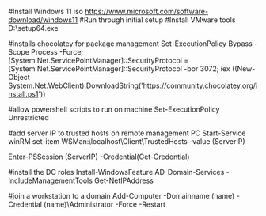 #Install Windows 11 iso https://www.microsoft.com/software-download/windows11
#Run through initial setup
#Install VMware tools
D:\setup64.exe

#installs chocolatey for package management
Set-ExecutionPolicy Bypass -Scope Process -Force; [System.Net.ServicePointManager]::SecurityProtocol = [System.Net.ServicePointManager]::SecurityProtocol -bor 3072; iex ((New-Object System.Net.WebClient).DownloadString('https://community.chocolatey.org/install.ps1'))

#allow powershell scripts to run on machine
Set-ExecutionPolicy Unrestricted

#add server IP to trusted hosts on remote management PC
Start-Service winRM
set-item WSMan:\localhost\Client\TrustedHosts -value (ServerIP)

Enter-PSSession (ServerIP) -Credential(Get-Credential)

#install the DC roles
Install-WindowsFeature AD-Domain-Services -IncludeManagementTools
Get-NetIPAddress

#join a workstation to a domain
Add-Computer -Domainname (name) -Credential (name)\Administrator -Force -Restart
